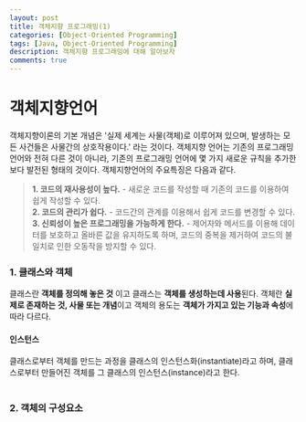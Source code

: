 ```yaml
---
layout: post
title: 객체지향 프로그래밍(1)
categories: [Object-Oriented Programming]
tags: [Java, Object-Oriented Programming]
description: 객체지향 프로그래밍에 대해 알아보자
comments: true
---
```


# **객체지향언어**  
객체지향이론의 기본 개념은 '실제 세계는 사물(객체)로 이루어져 있으며, 발생하는 모든 사건들은 사물간의 상호작용이다.' 라는 것이다. 객체지향 언어는 기존의 프로그래밍 언어와 전혀 다른 것이 아니라, 기존의 프로그래밍 언어에 몇 가지 새로운 규칙을 추가한 보다 발전된 형태의 것이다. 객체지향언어의 주요특징은 다음과 같다.  
> **1. 코드의 재사용성이 높다.** - 새로운 코드를 작성할 때 기존의 코드를 이용하여 쉽게 작성할 수 있다.  
> **2. 코드의 관리가 쉽다.** - 코드간의 관계를 이용해서 쉽게 코드를 변경할 수 있다.  
> **3. 신뢰성이 높은 프로그래밍을 가능하게 한다.** - 제어자와 메서드를 이용해 데이터를 보호하고 올바른 값을 유지하도록 하며, 코드의 중복을 제거하여 코드의 불일치로 인한 오동작을 방지할 수 있다.  
  
### 1. 클래스와 객체  
클래스란 **객체를 정의해 놓은 것** 이고 클래스는 **객체를 생성하는데 사용**된다. 객체란 **실제로 존재하는 것, 사물 또는 개념**이고 객체의 용도는 **객체가 가지고 있는 기능과 속성**에 따라 다르다.  
#### **인스턴스**  
클래스로부터 객체를 만드는 과정을 클래스의 인스턴스화(instantiate)라고 하며, 클래스로부터 만들어진 객체를 그 클래스의 인스턴스(instance)라고 한다.  
<br>  
### 2. 객체의 구성요소  

